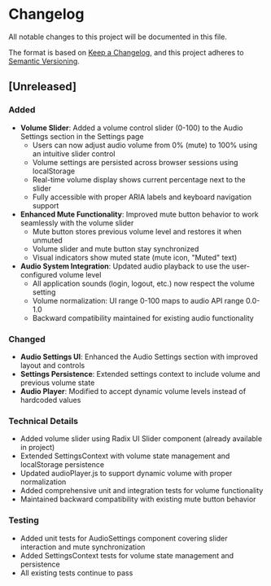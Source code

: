 # Changelog

All notable changes to this project will be documented in this file.

The format is based on [Keep a Changelog](https://keepachangelog.com/en/1.0.0/),
and this project adheres to [Semantic Versioning](https://semver.org/spec/v2.0.0.html).

## [Unreleased]

### Added
- **Volume Slider**: Added a volume control slider (0-100) to the Audio Settings section in the Settings page
  - Users can now adjust audio volume from 0% (mute) to 100% using an intuitive slider control
  - Volume settings are persisted across browser sessions using localStorage
  - Real-time volume display shows current percentage next to the slider
  - Fully accessible with proper ARIA labels and keyboard navigation support
- **Enhanced Mute Functionality**: Improved mute button behavior to work seamlessly with the volume slider
  - Mute button stores previous volume level and restores it when unmuted
  - Volume slider and mute button stay synchronized
  - Visual indicators show muted state (mute icon, "Muted" text)
- **Audio System Integration**: Updated audio playback to use the user-configured volume level
  - All application sounds (login, logout, etc.) now respect the volume setting
  - Volume normalization: UI range 0-100 maps to audio API range 0.0-1.0
  - Backward compatibility maintained for existing audio functionality

### Changed
- **Audio Settings UI**: Enhanced the Audio Settings section with improved layout and controls
- **Settings Persistence**: Extended settings context to include volume and previous volume state
- **Audio Player**: Modified to accept dynamic volume levels instead of hardcoded values

### Technical Details
- Added volume slider using Radix UI Slider component (already available in project)
- Extended SettingsContext with volume state management and localStorage persistence
- Updated audioPlayer.js to support dynamic volume with proper normalization
- Added comprehensive unit and integration tests for volume functionality
- Maintained backward compatibility with existing mute button behavior

### Testing
- Added unit tests for AudioSettings component covering slider interaction and mute synchronization
- Added SettingsContext tests for volume state management and persistence
- All existing tests continue to pass